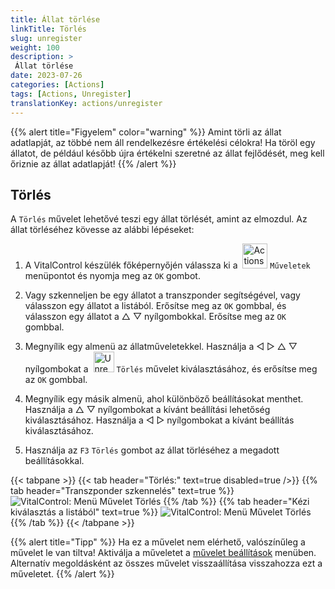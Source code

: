```yaml
---
title: Állat törlése
linkTitle: Törlés
slug: unregister
weight: 100
description: >
 Állat törlése
date: 2023-07-26
categories: [Actions]
tags: [Actions, Unregister]
translationKey: actions/unregister
---
```

{{% alert title="Figyelem" color="warning" %}}
Amint törli az állat adatlapját, az többé nem áll rendelkezésre értékelési célokra! Ha töröl egy állatot, de például később újra értékelni szeretné az állat fejlődését, meg kell őriznie az állat adatlapját!
{{% /alert %}}

## Törlés

A `Törlés` művelet lehetővé teszi egy állat törlését, amint az elmozdul. Az állat törléséhez kövesse az alábbi lépéseket:

1. A VitalControl készülék főképernyőjén válassza ki a &nbsp;<img src="/icons/actions.svg" width="40" align="bottom" alt="Actions" /> `Műveletek` menüpontot és nyomja meg az `OK` gombot.

2. Vagy szkenneljen be egy állatot a transzponder segítségével, vagy válasszon egy állatot a listából. Erősítse meg az `OK` gombbal, és válasszon egy állatot a △ ▽ nyílgombokkal. Erősítse meg az `OK` gombbal.

3. Megnyílik egy almenü az állatműveletekkel. Használja a ◁ ▷ △ ▽ nyílgombokat a &nbsp;<img src="/icons/actions/unregister.svg" width="33" align="bottom" alt="Unregister" /> `Törlés` művelet kiválasztásához, és erősítse meg az `OK` gombbal.

4. Megnyílik egy másik almenü, ahol különböző beállításokat menthet. Használja a △ ▽ nyílgombokat a kívánt beállítási lehetőség kiválasztásához. Használja a ◁ ▷ nyílgombokat a kívánt beállítás kiválasztásához.

5. Használja az `F3` `Törlés` gombot az állat törléséhez a megadott beállításokkal.

{{< tabpane >}}
{{< tab header="Törlés:" text=true disabled=true />}}
{{% tab header="Transzponder szkennelés" text=true %}}
![VitalControl: Menü Művelet Törlés](../images/unregister-scan.png "Állat törlése")
{{% /tab %}}
{{% tab header="Kézi kiválasztás a listából" text=true %}}
![VitalControl: Menü Művelet Törlés](../images/unregister.png "Állat törlése")
{{% /tab %}}
{{< /tabpane >}}

{{% alert title="Tipp" %}}
Ha ez a művelet nem elérhető, valószínűleg a művelet le van tiltva! Aktiválja a műveletet a [művelet beállítások](../setting/) menüben. Alternatív megoldásként az összes művelet visszaállítása visszahozza ezt a műveletet.
{{% /alert %}}


